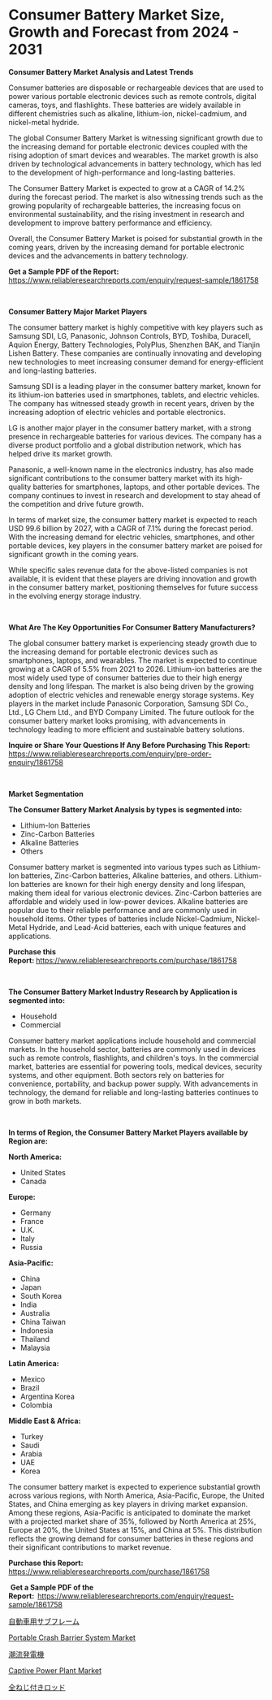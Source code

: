 <p><h1>Consumer Battery Market Size, Growth and Forecast from 2024 - 2031</h1></p><p><strong>Consumer Battery Market Analysis and Latest Trends</strong></p>
<p><p>Consumer batteries are disposable or rechargeable devices that are used to power various portable electronic devices such as remote controls, digital cameras, toys, and flashlights. These batteries are widely available in different chemistries such as alkaline, lithium-ion, nickel-cadmium, and nickel-metal hydride.</p><p>The global Consumer Battery Market is witnessing significant growth due to the increasing demand for portable electronic devices coupled with the rising adoption of smart devices and wearables. The market growth is also driven by technological advancements in battery technology, which has led to the development of high-performance and long-lasting batteries.</p><p>The Consumer Battery Market is expected to grow at a CAGR of 14.2% during the forecast period. The market is also witnessing trends such as the growing popularity of rechargeable batteries, the increasing focus on environmental sustainability, and the rising investment in research and development to improve battery performance and efficiency.</p><p>Overall, the Consumer Battery Market is poised for substantial growth in the coming years, driven by the increasing demand for portable electronic devices and the advancements in battery technology.</p></p>
<p><strong>Get a Sample PDF of the Report:&nbsp;</strong> <a href="https://www.reliableresearchreports.com/enquiry/request-sample/1861758">https://www.reliableresearchreports.com/enquiry/request-sample/1861758</a></p>
<p>&nbsp;</p>
<p><strong>Consumer Battery Major Market Players</strong></p>
<p><p>The consumer battery market is highly competitive with key players such as Samsung SDI, LG, Panasonic, Johnson Controls, BYD, Toshiba, Duracell, Aquion Energy, Battery Technologies, PolyPlus, Shenzhen BAK, and Tianjin Lishen Battery. These companies are continually innovating and developing new technologies to meet increasing consumer demand for energy-efficient and long-lasting batteries.</p><p>Samsung SDI is a leading player in the consumer battery market, known for its lithium-ion batteries used in smartphones, tablets, and electric vehicles. The company has witnessed steady growth in recent years, driven by the increasing adoption of electric vehicles and portable electronics.</p><p>LG is another major player in the consumer battery market, with a strong presence in rechargeable batteries for various devices. The company has a diverse product portfolio and a global distribution network, which has helped drive its market growth.</p><p>Panasonic, a well-known name in the electronics industry, has also made significant contributions to the consumer battery market with its high-quality batteries for smartphones, laptops, and other portable devices. The company continues to invest in research and development to stay ahead of the competition and drive future growth.</p><p>In terms of market size, the consumer battery market is expected to reach USD 99.6 billion by 2027, with a CAGR of 7.1% during the forecast period. With the increasing demand for electric vehicles, smartphones, and other portable devices, key players in the consumer battery market are poised for significant growth in the coming years.</p><p>While specific sales revenue data for the above-listed companies is not available, it is evident that these players are driving innovation and growth in the consumer battery market, positioning themselves for future success in the evolving energy storage industry.</p></p>
<p>&nbsp;</p>
<p><strong>What Are The Key Opportunities For Consumer Battery Manufacturers?</strong></p>
<p><p>The global consumer battery market is experiencing steady growth due to the increasing demand for portable electronic devices such as smartphones, laptops, and wearables. The market is expected to continue growing at a CAGR of 5.5% from 2021 to 2026. Lithium-ion batteries are the most widely used type of consumer batteries due to their high energy density and long lifespan. The market is also being driven by the growing adoption of electric vehicles and renewable energy storage systems. Key players in the market include Panasonic Corporation, Samsung SDI Co., Ltd., LG Chem Ltd., and BYD Company Limited. The future outlook for the consumer battery market looks promising, with advancements in technology leading to more efficient and sustainable battery solutions.</p></p>
<p><strong>Inquire or Share Your Questions If Any Before Purchasing This Report:</strong> <a href="https://www.reliableresearchreports.com/enquiry/pre-order-enquiry/1861758">https://www.reliableresearchreports.com/enquiry/pre-order-enquiry/1861758</a></p>
<p>&nbsp;</p>
<p><strong>Market Segmentation</strong></p>
<p><strong>The Consumer Battery Market Analysis by types is segmented into:</strong></p>
<p><ul><li>Lithium-Ion Batteries</li><li>Zinc-Carbon Batteries</li><li>Alkaline Batteries</li><li>Others</li></ul></p>
<p><p>Consumer battery market is segmented into various types such as Lithium-Ion batteries, Zinc-Carbon batteries, Alkaline batteries, and others. Lithium-Ion batteries are known for their high energy density and long lifespan, making them ideal for various electronic devices. Zinc-Carbon batteries are affordable and widely used in low-power devices. Alkaline batteries are popular due to their reliable performance and are commonly used in household items. Other types of batteries include Nickel-Cadmium, Nickel-Metal Hydride, and Lead-Acid batteries, each with unique features and applications.</p></p>
<p><strong>Purchase this Report:&nbsp;</strong><a href="https://www.reliableresearchreports.com/purchase/1861758">https://www.reliableresearchreports.com/purchase/1861758</a></p>
<p>&nbsp;</p>
<p><strong>The Consumer Battery Market Industry Research by Application is segmented into:</strong></p>
<p><ul><li>Household</li><li>Commercial</li></ul></p>
<p><p>Consumer battery market applications include household and commercial markets. In the household sector, batteries are commonly used in devices such as remote controls, flashlights, and children's toys. In the commercial market, batteries are essential for powering tools, medical devices, security systems, and other equipment. Both sectors rely on batteries for convenience, portability, and backup power supply. With advancements in technology, the demand for reliable and long-lasting batteries continues to grow in both markets.</p></p>
<p>&nbsp;</p>
<p><strong>In terms of Region, the Consumer Battery Market Players available by Region are:</strong></p>
<p>
    <p> <strong> North America: </strong>
        <ul>
            <li>United States</li>
            <li>Canada</li>
        </ul>
        </p> 
    <p> <strong> Europe: </strong>
        <ul>
            <li>Germany</li>
            <li>France</li>
            <li>U.K.</li>
            <li>Italy</li>
            <li>Russia</li>
        </ul>
        </p> 
    <p> <strong> Asia-Pacific: </strong>
        <ul>
            <li>China</li>
            <li>Japan</li>
            <li>South Korea</li>
            <li>India</li>
            <li>Australia</li>
            <li>China Taiwan</li>
            <li>Indonesia</li>
            <li>Thailand</li>
            <li>Malaysia</li>
        </ul>
        </p> 
    <p> <strong> Latin America: </strong>
        <ul>
            <li>Mexico</li>
            <li>Brazil</li>
            <li>Argentina Korea</li>
            <li>Colombia</li>
        </ul>
        </p> 
    <p> <strong> Middle East & Africa: </strong>
        <ul>
            <li>Turkey</li>
            <li>Saudi</li>
            <li>Arabia</li>
            <li>UAE</li>
            <li>Korea</li>
        </ul>
    </p>
    </p>
<p><p>The consumer battery market is expected to experience substantial growth across various regions, with North America, Asia-Pacific, Europe, the United States, and China emerging as key players in driving market expansion. Among these regions, Asia-Pacific is anticipated to dominate the market with a projected market share of 35%, followed by North America at 25%, Europe at 20%, the United States at 15%, and China at 5%. This distribution reflects the growing demand for consumer batteries in these regions and their significant contributions to market revenue.</p></p>
<p><strong>Purchase this Report: </strong><a href="https://www.reliableresearchreports.com/purchase/1861758">https://www.reliableresearchreports.com/purchase/1861758</a></p>
<p>&nbsp;<strong>Get a Sample PDF of the Report:&nbsp;&nbsp;</strong><a href="https://www.reliableresearchreports.com/enquiry/request-sample/1861758">https://www.reliableresearchreports.com/enquiry/request-sample/1861758</a></p>
<p><strong></strong></p>
<p><p><a href="https://github.com/joaejkdzgyljvo6/Market-Research-Report-List-1/blob/main/820984915957.md">自動車用サブフレーム</a></p><p><a href="https://issuu.com/reportprime-2/docs/portable-crash-barrier-system-market-size-2030.ppt">Portable Crash Barrier System Market</a></p><p><a href="https://medium.com/@saigekulas/%E6%BD%AE%E6%B5%81%E7%99%BA%E9%9B%BB%E6%A9%9F%E5%B8%82%E5%A0%B4-%E5%B8%82%E5%A0%B4%E3%81%AEcagr-%E5%B8%82%E5%A0%B4%E3%81%AE%E3%83%88%E3%83%AC%E3%83%B3%E3%83%89-%E6%88%90%E9%95%B7%E6%88%A6%E7%95%A5%E3%81%AB%E9%96%A2%E3%81%99%E3%82%8B%E6%B4%9E%E5%AF%9F-b0285eb71026">潮流発電機</a></p><p><a href="https://github.com/wusalecollins540tpqoz/Market-Research-Report-List-1/blob/main/captive-power-plant-market.md">Captive Power Plant Market</a></p><p><a href="https://github.com/NashBeahan2023/Market-Research-Report-List-1/blob/main/792995515958.md">全ねじ付きロッド</a></p></p>